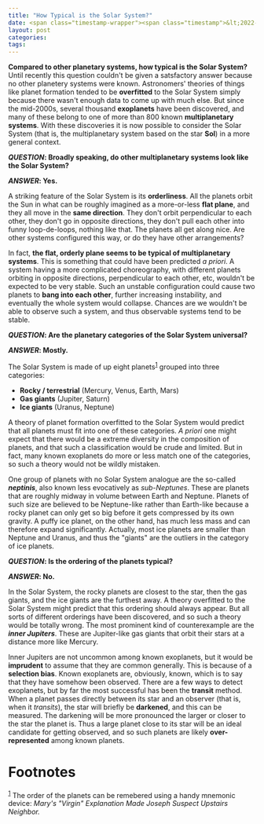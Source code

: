```yaml
---
title: "How Typical is the Solar System?"
date: <span class="timestamp-wrapper"><span class="timestamp">&lt;2022-09-13 Tue&gt;</span></span>
layout: post
categories:
tags:
---
```


**Compared to other planetary systems, how typical is the Solar System?** Until recently this question couldn't be given a satsfactory answer because no other planetery systems were known. Astronomers' theories of things like planet formation tended to be **overfitted** to the Solar System simply because there wasn't enough data to come up with much else. But since the mid-2000s, several thousand **exoplanets** have been discovered, and many of these belong to one of more than 800 known **multiplanetary systems**. With these discoveries it is now possible to consider the Solar System (that is, the multiplanetary system based on the star **Sol**) in a more general context.

***QUESTION*: Broadly speaking, do other multiplanetary systems look like the Solar System?**

***ANSWER*: Yes.**

A striking feature of the Solar System is its **orderliness**. All the planets orbit the Sun in what can be roughly imagined as a more-or-less **flat plane**, and they all move in the **same direction**. They don't orbit perpendicular to each other, they don't go in opposite directions, they don't pull each other into funny loop-de-loops, nothing like that. The planets all get along nice. Are other systems configured this way, or do they have other arrangements?

In fact, **the flat, orderly plane seems to be typical of multiplanetary systems**. This is something that could have been predicted *a priori*. A system having a more complicated choreography, with different planets orbiting in opposite directions, perpendicular to each other, etc, wouldn't be expected to be very stable. Such an unstable configuration could cause two planets to **bang into each other**, further increasing instability, and eventually the whole system would collapse. Chances are we wouldn't be able to observe such a system, and thus observable systems tend to be stable.

***QUESTION*: Are the planetary categories of the Solar System universal?**

***ANSWER*: Mostly.**

The Solar System is made of up eight planets<sup><a id="fnr.1" class="footref" href="#fn.1" role="doc-backlink">1</a></sup> grouped into three categories:

-   **Rocky / terrestrial** (Mercury, Venus, Earth, Mars)
-   **Gas giants** (Jupiter, Saturn)
-   **Ice giants** (Uranus, Neptune)

A theory of planet formation overfitted to the Solar System would predict that all planets must fit into one of these categories. *A priori* one might expect that there would be a extreme diversity in the composition of planets, and that such a classification would be crude and limited. But in fact, many known exoplanets do more or less match one of the categories, so such a theory would not be wildly mistaken.

One group of planets with no Solar System analogue are the so-called ***neptinis***, also known less evocatively as *sub-Neptunes*. These are planets that are roughly midway in volume between Earth and Neptune. Planets of such size are believed to be Neptune-like rather than Earth-like because a rocky planet can only get so big before it gets compressed by its own gravity. A puffy ice planet, on the other hand, has much less mass and can therefore expand significantly. Actually, most ice planets are smaller than Neptune and Uranus, and thus the "giants" are the outliers in the category of ice planets.

***QUESTION*: Is the ordering of the planets typical?**

***ANSWER*: No.**

In the Solar System, the rocky planets are closest to the star, then the gas giants, and the ice giants are the furthest away. A theory overfitted to the Solar System might predict that this ordering should always appear. But all sorts of different orderings have been discovered, and so such a theory would be totally wrong. The most prominent kind of counterexample are the ***inner Jupiters***. These are Jupiter-like gas giants that orbit their stars at a distance more like Mercury.

Inner Jupiters are not uncommon among known exoplanets, but it would be **imprudent** to assume that they are common generally. This is because of a **selection bias**. Known exoplanets are, obviously, known, which is to say that they have somehow been observed. There are a few ways to detect exoplanets, but by far the most successful has been the **transit** method. When a planet passes directly between its star and an observer (that is, when it *transits*), the star will briefly be **darkened**, and this can be measured. The darkening will be more pronounced the larger or closer to the star the planet is. Thus a large planet close to its star will be an ideal candidate for getting observed, and so such planets are likely **over-represented** among known planets.

# Footnotes

<sup><a id="fn.1" href="#fnr.1">1</a></sup> The order of the planets can be remebered using a handy mnemonic device: *Mary's "Virgin" Explanation Made Joseph Suspect Upstairs Neighbor.*
